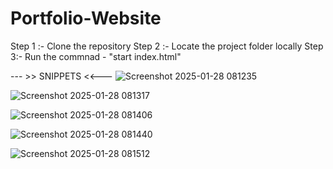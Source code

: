 # Portfolio-Website

Step 1 :- Clone the repository
Step 2 :- Locate the project folder locally
Step 3:- Run the commnad  - "start index.html"


--- >> SNIPPETS <<---
![Screenshot 2025-01-28 081235](https://github.com/user-attachments/assets/bc52ad76-45b4-4ae4-938a-bd42f23cf161)


![Screenshot 2025-01-28 081317](https://github.com/user-attachments/assets/31c9fad7-5595-4ccc-943a-b1c9cd9dbca5)

![Screenshot 2025-01-28 081406](https://github.com/user-attachments/assets/9fea08b6-a858-4bf3-9446-da88634c1abb)

![Screenshot 2025-01-28 081440](https://github.com/user-attachments/assets/7e96957a-4a97-4136-801c-23b96e4ba791)


![Screenshot 2025-01-28 081512](https://github.com/user-attachments/assets/be9967d4-39df-42f9-b553-36fd80e4f8d7)
